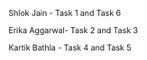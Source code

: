 
Shlok Jain - Task 1 and Task 6 


Erika Aggarwal- Task 2 and Task 3 


Kartik Bathla - Task 4 and Task 5
